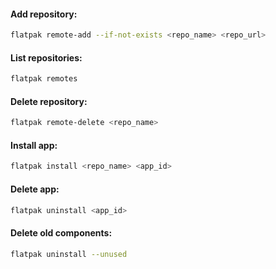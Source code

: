 #### Add repository:
```bash
flatpak remote-add --if-not-exists <repo_name> <repo_url>
```

#### List repositories:
```bash
flatpak remotes
```

#### Delete repository:
```bash
flatpak remote-delete <repo_name>
```

#### Install app:
```bash
flatpak install <repo_name> <app_id>
```

#### Delete app:
```bash
flatpak uninstall <app_id>
```

#### Delete old components:
```bash
flatpak uninstall --unused
```
